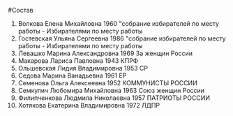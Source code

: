 #Состав
1. Волкова Елена Михайловна 1960 \"собрание избирателей по месту работы - Избирателями по месту работы
2. Гостевская Ульяна Сергеевна 1986 \"собрание избирателей по месту работы - Избирателями по месту работы
3. Левашко Марина Александровна 1969 За женщин России
4. Макарова Лариса Павловна 1943 КПРФ
5. Ольшевская Лидия Владимировна 1953 СР
6. Седова Марина Ванадьевна 1961 ЕР
7. Семенова Ольга Алексеевна 1952 КОММУНИСТЫ РОССИИ
8. Семкулич Любомира Михайловна 1963 Союз женщин России
9. Филипченкова Людмила Николаевна 1957 ПАТРИОТЫ РОССИИ
10. Хотякова Екатерина Владимировна 1972 ЛДПР

